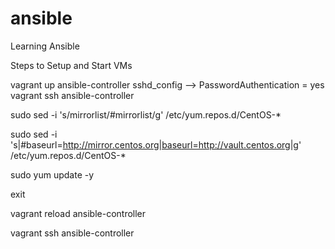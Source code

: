 # ansible
Learning Ansible

Steps to Setup and Start VMs

vagrant up ansible-controller
sshd_config --> PasswordAuthentication = yes
vagrant ssh ansible-controller

sudo sed -i 's/mirrorlist/#mirrorlist/g' /etc/yum.repos.d/CentOS-*

sudo sed -i 's|#baseurl=http://mirror.centos.org|baseurl=http://vault.centos.org|g' /etc/yum.repos.d/CentOS-*

sudo yum update -y

exit

vagrant reload ansible-controller

vagrant ssh ansible-controller

